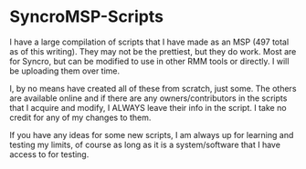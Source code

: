 # SyncroMSP-Scripts
I have a large compilation of scripts that I have made as an MSP (497 total as of this writing). They may not be the prettiest, but they do work. Most are for Syncro, but can be modified to use in other RMM tools or directly. I will be uploading them over time.

I, by no means have created all of these from scratch, just some. The others are available online and if there are any owners/contributors in the scripts that I acquire and modify, I ALWAYS leave their info in the script. I take no credit for any of my changes to them.

If you have any ideas for some new scripts, I am always up for learning and testing my limits, of course as long as it is a system/software that I have access to for testing.
